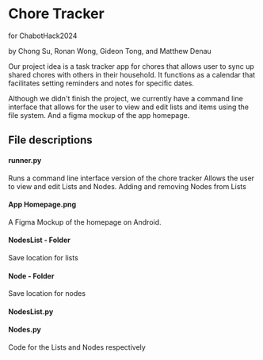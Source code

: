 # Chore Tracker
for ChabotHack2024

by Chong Su, Ronan Wong, Gideon Tong, and Matthew Denau

Our project idea is a task tracker app for chores that allows user to sync up shared chores with others in their household. 
It functions as a calendar that facilitates setting reminders and notes for specific dates.

Although we didn't finish the project, we currently have a command line interface that allows for the user to view and edit lists and items using the file system.
And a figma mockup of the app homepage.

## File descriptions
#### runner.py
Runs a command line interface version of the chore tracker
Allows the user to view and edit Lists and Nodes. Adding and removing Nodes from Lists

#### App Homepage.png
A Figma Mockup of the homepage on Android.

#### NodesList - Folder
Save location for lists

#### Node - Folder
Save location for nodes

#### NodesList.py
#### Nodes.py
Code for the Lists and Nodes respectively

